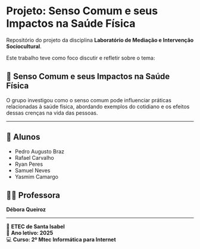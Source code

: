 # Projeto: Senso Comum e seus Impactos na Saúde Física

Repositório do projeto da disciplina **Laboratório de Mediação e Intervenção Sociocultural**.

Este trabalho teve como foco discutir e refletir sobre o tema:

## 🧠 Senso Comum e seus Impactos na Saúde Física

O grupo investigou como o senso comum pode influenciar práticas relacionadas à saúde física, abordando exemplos do cotidiano e os efeitos dessas crenças na vida das pessoas.

---

## 👥 Alunos

- Pedro Augusto Braz  
- Rafael Carvalho  
- Ryan Peres  
- Samuel Neves  
- Yasmim Camargo  

## 👩‍🏫 Professora

**Débora Queiroz**

---

📍 **ETEC de Santa Isabel**  
📅 **Ano letivo: 2025**  
💻 **Curso: 2º Mtec Informática para Internet**
